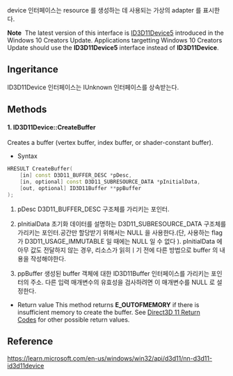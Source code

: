device 인터페이스는 resource 를 생성하는 데 사용되는 가상의 adapter 를 표시한다.

**Note**  The latest version of this interface is [ID3D11Device5](https://learn.microsoft.com/en-us/windows/desktop/api/d3d11_4/nn-d3d11_4-id3d11device5) introduced in the Windows 10 Creators Update. Applications targetting Windows 10 Creators Update should use the **ID3D11Device5** interface instead of **ID3D11Device**.

## Ingeritance

ID3D11Device 인터페이스는 IUnknown 인터페이스를 상속받는다.

## Methods

#### 1. ID3D11Device::CreateBuffer

Creates a buffer (vertex buffer, index buffer, or shader-constant buffer).

- Syntax
```c++
HRESULT CreateBuffer( 
	[in] const D3D11_BUFFER_DESC *pDesc, 
	[in, optional] const D3D11_SUBRESOURCE_DATA *pInitialData, 
	[out, optional] ID3D11Buffer **ppBuffer 
);
```
1. pDesc
D3D11_BUFFER_DESC 구조체를 가리키는 포인터.

2. pInitialData
초기화 데이터를 설명하는 D3D11_SUBRESOURCE_DATA 구조체를 가리키는 포인터.공간만 할당받기 위해서는  NULL 을 사용한다.(단,  사용하는 flag 가 D3D11_USAGE_IMMUTABLE 일 때에는 NULL 일 수 없다 ). pInitialData 에 아무 값도 전달하지 않는 경우, 리소스가 읽히ㅣ기 전에 다른 방법으로 buffer 의 내용을 작성해야한다.

3. ppBuffer
생성된 buffer 객체에 대한 ID3D11Buffer 인터페이스를 가리키는 포인터의 주소. 다른 입력 매개변수의 유효성을 검사하려면 이 매개변수를 NULL 로 설정한다.

- Return value
This method returns **E_OUTOFMEMORY** if there is insufficient memory to create the buffer. See [Direct3D 11 Return Codes](https://learn.microsoft.com/en-us/windows/desktop/direct3d11/d3d11-graphics-reference-returnvalues) for other possible return values.



## Reference

https://learn.microsoft.com/en-us/windows/win32/api/d3d11/nn-d3d11-id3d11device
